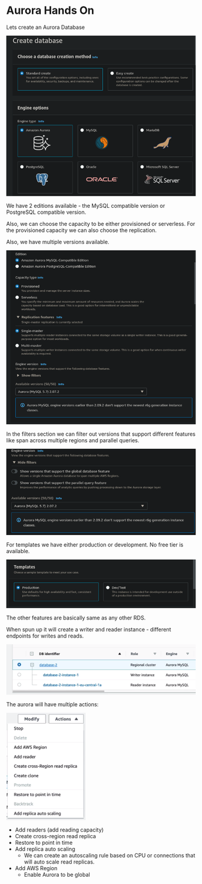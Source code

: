# Aurora Hands On

Lets create an Aurora Database

![](img/2022-02-08-05-49-35.png)

We have 2 editions available - the MySQL compatible version or PostgreSQL compatible version.

Also, we can choose the capacity to be either provisioned or serverless.
For the provisioned capacity we can also choose the replication.

Also, we have multiple versions available.

![](img/2022-02-08-05-52-45.png)

In the filters section we can filter out versions that support different features like span across multiple regions and parallel queries.

![](img/2022-02-08-05-53-54.png)

For templates we have either production or development. No free tier is available.

![](img/2022-02-08-05-55-08.png)

The other features are basically same as any other RDS.

When spun up it will create a writer and reader instance - different endpoints for writes and reads.

![](img/2022-02-08-05-56-58.png)

The aurora will have multiple actions:

![](img/2022-02-08-05-58-19.png)

- Add readers (add reading capacity)
- Create cross-region read replica
- Restore to point in time
- Add replica auto scaling
    - We can create an autoscaling rule based on CPU or connections that will auto scale read replicas.
- Add AWS Region
    - Enable Aurora to be global